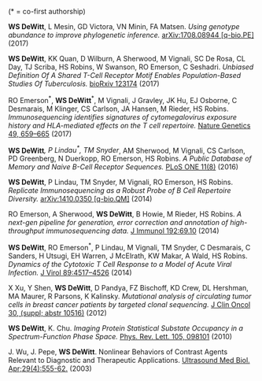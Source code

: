 (\* = co-first authorship)

**WS DeWitt**, L Mesin, GD Victora, VN Minin, FA Matsen. *Using genotype abundance to improve phylogenetic inference.* [arXiv:1708.08944 [q-bio.PE]](https://arxiv.org/abs/1708.08944) (2017)

**WS DeWitt**, KK Quan, D Wilburn, A Sherwood, M Vignali, SC De Rosa, CL Day, TJ Scriba, HS Robins, W Swanson, RO Emerson, C Seshadri. *Unbiased Definition Of A Shared T-Cell Receptor Motif Enables Population-Based Studies Of Tuberculosis.* [bioRxiv 123174](http://www.biorxiv.org/content/early/2017/04/03/123174) (2017)

RO Emerson<sup>\*</sup>, **WS DeWitt**<sup>\*</sup>, M Vignali, J Gravley, JK Hu, EJ Osborne, C Desmarais, M Klinger, CS Carlson, JA Hansen, M Rieder, HS Robins. *Immunosequencing identifies signatures of cytomegalovirus exposure history and HLA-mediated effects on the T cell repertoire.* [Nature Genetics 49, 659–665](https://www.nature.com/ng/journal/v49/n5/abs/ng.3822.html) (2017)

**WS DeWitt**<sup>*</sup>, P Lindau<sup>\*</sup>, TM Snyder<sup>*</sup>, AM Sherwood, M Vignali, CS Carlson, PD Greenberg, N Duerkopp, RO Emerson, HS Robins. *A Public Database of Memory and Naive B-Cell Receptor Sequences.* [PLoS ONE 11(8)](https://doi.org/10.1371/journal.pone.0160853) (2016)

**WS DeWitt**, P Lindau, TM Snyder, M Vignali, RO Emerson, HS Robins. *Replicate Immunosequencing as a Robust Probe of B Cell Repertoire Diversity.* [arXiv:1410.0350 [q-bio.QM]](https://arxiv.org/abs/1410.0350) (2014)

RO Emerson, A Sherwood, **WS DeWitt**, B Howie, M Rieder, HS Robins. *A next-gen pipeline for generation, error correction and annotation of high-throughput immunosequencing data.* [J Immunol 192:69.10](http://www.jimmunol.org/content/192/1_Supplement/69.10) (2014)

**WS DeWitt**, RO Emerson<sup>\*</sup>, P Lindau, M Vignali, TM Snyder, C Desmarais, C Sanders, H Utsugi, EH Warren, J McElrath, KW Makar, A Wald, HS Robins. *Dynamics of the Cytotoxic T Cell Response to a Model of Acute Viral Infection.* [J Virol 89:4517–4526](https://www.ncbi.nlm.nih.gov/pubmed/25653453) (2014)

X Xu, Y Shen, **WS DeWitt**, D Pandya, FZ Bischoff, KD Crew, DL Hershman, MA Maurer, R Parsons, K Kalinsky. *Mutational analysis of circulating tumor cells in breast cancer patients by targeted clonal sequencing.* [J Clin Oncol 30, (suppl; abstr 10516)](http://ascopubs.org/doi/abs/10.1200/jco.2012.30.15_suppl.10516) (2012)

**WS DeWitt**, K. Chu. *Imaging Protein Statistical Substate Occupancy in a Spectrum-Function Phase Space.* [Phys. Rev. Lett. 105, 098101](https://journals.aps.org/prl/abstract/10.1103/PhysRevLett.105.098101) (2010)

J. Wu, J. Pepe, **WS DeWitt**. Nonlinear Behaviors of Contrast Agents Relevant to Diagnostic and 
Therapeutic Applications. [Ultrasound Med Biol. Apr;29(4):555-62.](http://www.sciencedirect.com/science/article/pii/S0301562902007895?via%3Dihub) (2003)
